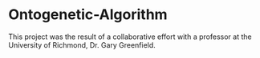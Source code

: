 Ontogenetic-Algorithm
=====================

This project was the result of a collaborative effort with a professor at the University of Richmond, Dr. Gary Greenfield.